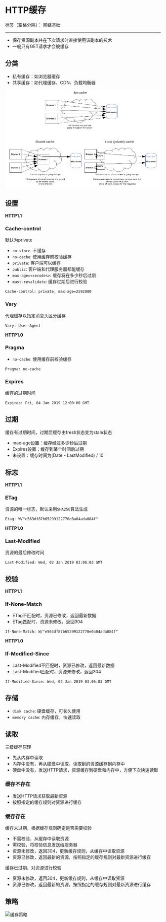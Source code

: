 # HTTP缓存

标签（空格分隔）： 网络基础

---

* 保存资源副本并在下次请求时直接使用该副本的技术
* 一般只有GET请求才会被缓存

## 分类

* 私有缓存：如浏览器缓存
* 共享缓存：如代理缓存、CDN、负载均衡器

![缓存分类](https://raw.githubusercontent.com/wchaochao/images/master/gitbook-network-base/http-cache-type.png)

## 设置

**HTTP1.1**

### Cache-control

默认为private

* `no-store`: 不缓存
* `no-cache`: 使用缓存前校验缓存
* `private`: 客户端可以缓存
* `public`: 客户端和代理服务器都能缓存
* `max-age=<secodes>`: 缓存将在多少秒后过期
* `must-revalidate`: 缓存过期后进行校验

```
Cache-control: private, max-age=2592000
```

### Vary

代理缓存以指定消息头区分缓存

```
Vary: User-Agent
```

**HTTP1.0**

### Pragma

* `no-cache`: 使用缓存前校验缓存

```
Pragma: no-cache
```

### Expires

缓存的过期时间

```
Expires: Fri, 04 Jan 2019 12:00:00 GMT
```

## 过期

缓存有过期时间，过期后缓存由fresh状态变为stale状态

* max-age设置：缓存经过多少秒后过期
* Expires设置：缓存到某个时间后过期
* 未设置：缓存时间为(Date - LastModified) / 10

## 标志

**HTTP1.1**

### ETag

资源的唯一标志，默认采用`SHA256`算法生成

```
Etag: W/"e563df87b65299122770e0a84ada084f"
```

**HTTP1.0**

### Last-Modified

资源的最后修改时间

```
Last-Modified: Wed, 02 Jan 2019 03:06:03 GMT
```

## 校验

**HTTP1.1**

### If-None-Match

* ETag不匹配时，资源已修改，返回最新数据
* ETag匹配时，资源未修改，返回304

```
If-None-Match: W/"e563df87b65299122770e0a84ada084f"
```

**HTTP1.0**

### If-Modified-Since

* Last-Modified不匹配时，资源已修改，返回最新数据
* Last-Modified匹配时，资源未修改，返回304

```
If-Modified-Since: Wed, 02 Jan 2019 03:06:03 GMT
```

## 存储

* `disk cache`: 硬盘缓存，可长久使用
* `memory cache`: 内存缓存，快速读取

## 读取

三级缓存原理

* 先从内存中读取
* 内存中没有，再从硬盘中读取，读取到的资源缓存到内存中
* 硬盘中没有，发送HTTP请求，资源缓存到硬盘和内存中，方便下次快速读取

### 缓存不存在

* 发送HTTP请求获取最新资源
* 按照指定的缓存规则对资源进行缓存

### 缓存存在

缓存未过期，根据缓存规则确定是否需要校验

* 不需校验，从缓存中读取资源
* 需校验，将校验信息发送给服务器
 * 资源未修改，返回304，更新缓存规则，从缓存中读取资源
 * 资源已修改，返回最新的资源，按照指定的缓存规则对最新资源进行缓存

缓存已过期，对资源进行校验

* 资源未修改，返回304，更新缓存规则，从缓存中读取资源
* 资源已修改，返回最新的资源，按照指定的缓存规则对最新资源进行缓存

## 策略

![缓存策略](https://raw.githubusercontent.com/wchaochao/images/master/gitbook-network-base/http-cache-decision-tree.png.png)
